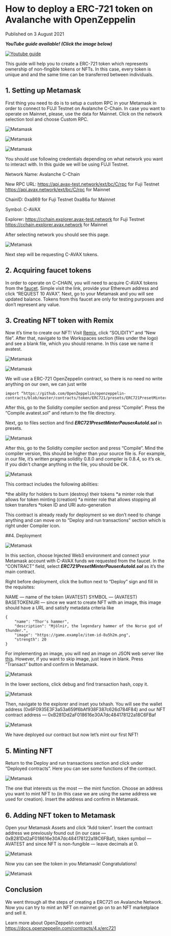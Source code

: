 # How to deploy a ERC-721 token on Avalanche with OpenZeppelin
Published on 3 August 2021

***YouTube guide available! (Click the image below)***

[![Youtube guide](http://img.youtube.com/vi/nPYkfCUXzKE/0.jpg)](https://www.youtube.com/watch?v=nPYkfCUXzKE)

This guide will help you to create a ERC-721 token which represents ownership of non-fingible tokens or NFTs.
In this case, every token is unique and and the same time can be transferred between individuals.

## 1. Setting up Metamask
First thing you need to do is to setup a custom RPC in your Metamask in order to connect to FUJI Testnet on Avalanche C-Chain. 
In case you want to operate on Mainnet, please, use the data for Mainnet.
Click on the network selection tool and choose Custom RPC.

![Metamask](https://miro.medium.com/max/800/1*OIe2uZT9orcED8ZWrFbGkw.png)

![Metamask](https://miro.medium.com/max/500/1*HKl96-x2e5GPfr1BRiRU4Q.png)

![Metamask](https://miro.medium.com/max/680/1*kFIA7ewIF8WAA0q_WNeX8A.png)

You should use following credentials depending on what network you want to interact with. 
In this guide we will be using FUJI Testnet.

Network Name: Avalanche C-Chain

New RPC URL:
https://api.avax-test.network/ext/bc/C/rpc for Fuji Testnet
https://api.avax.network/ext/bc/C/rpc for Mainnet

ChainID:
0xa869 for Fuji Testnet
0xa86a for Mainnet

Symbol: C-AVAX

Explorer:
https://cchain.explorer.avax-test.network for Fuji Testnet
https://cchain.explorer.avax.network for Mainnet

After selecting network you should see this page.

![Metamask](https://miro.medium.com/max/600/1*EAajjjBfKpqN2E52KfdSow.png)

Next step will be requesting C-AVAX tokens.

## 2. Acquiring faucet tokens
In order to operate on C-CHAIN, you will need to acquire C-AVAX tokens from the [faucet](https://faucet.avax-test.network/). 
Simple visit the link, provide your Ethereum address and click “REQUEST 10 AVAX”. 
Next, go to your Metamask and you will see updated balance. 
Tokens from this faucet are only for testing purposes and don’t represent any value.

## 3. Creating NFT token with Remix
Now it’s time to create our NFT! Visit [Remix](https://remix.ethereum.org/), click “SOLIDITY” and “New file”. 
After that, navigate to the Workspaces section (files under the logo) and see a blank file, which you should rename. 
In this case we name it avatest.

![Metamask](https://miro.medium.com/max/1400/1*_9VtgsNRFXkBD8LDb2YbbQ.png)

![Metamask](https://miro.medium.com/max/1400/1*DQ72n8CnQVuDGbygTj1xfQ.png)

We will use a ERC-721 OpenZeppelin contract, so there is no need no write anything on our own, we can just write
```
import “https://github.com/OpenZeppelin/openzeppelin-contracts/blob/master/contracts/token/ERC721/presets/ERC721PresetMinterPauserAutoId.sol";
```
After this, go to the Solidity compiler section and press “Compile”. Press the “Compile avatest.sol” and return to the file directory.

Next, go to files section and find ***ERC721PresetMinterPauserAutoId.sol*** in presets.

![Metamask](https://miro.medium.com/max/1400/1*xVWayK_mKG1VGAr46FxCtA.png)

After this, go to the Solidity compiler section and press “Compile”. 
Mind the compiler version, this should be higher than your source file is. For example, in our file, 
it’s written pragma solidity 0.8.0 and compiler is 0.8.4, so it’s ok. 
If you didn't change anything in the file, you should be OK.

![Metamask](https://miro.medium.com/max/1400/1*QilkSJ6eRuQEd0FdlFodsQ.png)

This contract includes the following abilities:

*the ability for holders to burn (destroy) their tokens
*a minter role that allows for token minting (creation)
*a minter role that allows stopping all token transfers
*token ID and URI auto-generation

This contract is already ready for deployment so we don’t need to change anything and can move on
to “Deploy and run transactions” section which is right under Compiler icon.

##4. Deployment

![Metamask](https://miro.medium.com/max/1400/1*ycMZZYfuvNxlmKpfqIB8rw.png)

In this section, choose Injected Web3 environment and connect your Metamask account with C-AVAX funds we requested from the faucet.
In the “CONTRACT” field, select ***ERC721PresetMinterPauserAutoId.sol*** as it’s the main contract.

Right before deployment, click the button next to “Deploy” sign and fill in the requisites:

NAME — name of the token (AVATEST)
SYMBOL — (AVATEST)
BASETOKENURI — since we want to create NFT with an image, this image should have a URL and satisfy metadata criteria like
```
{
    "name": "Thor's hammer",
    "description": "Mjölnir, the legendary hammer of the Norse god of thunder.",
    "image": "https://game.example/item-id-8u5h2m.png",
    "strength": 20
}
```
For implementing an image, you will ned an image on JSON web server like [this](http://my-json-server.typicode.com/abcoathup/samplenft/tokens/0). 
However, if you want to skip image, just leave in blank. 
Press “Transact” button and confirm in Metamask.

![Metamask](https://miro.medium.com/max/1400/1*wD4IfDDUi7HLRE_4bOj4mw.png)

In the lower sections, click debug and find transaction hash, copy it.

![Metamask](https://miro.medium.com/max/1400/1*5puq8a0vIGO2SkLqOYYZvw.png)

Then, navigate to the explorer and inset you txhash. 
You will see the wallet address (0x6F0935E3F3a53a659f6bAf938F387c626d784F84) 
and our NFT contract address — 0xB281Dd2aF018616e30A7dc484178122a18C6FBaf

![Metamask](https://miro.medium.com/max/1400/1*deviIIzP8UuD_GD6x_cFWA.png)

We have deployed our contract but now let’s mint our first NFT!

## 5. Minting NFT
Return to the Deploy and run transactions section and click under “Deployed contracts”. 
Here you can see some functions of the contract.

![Metamask](https://miro.medium.com/max/1400/1*wKgUBnsfwbssWad5FHYsjg.png)

The one that interests us the most — the mint function. 
Choose an address you want to mint NFT to (in this case we are using the same address we used for creation). 
Insert the address and confirm in Metamask.

## 6. Adding NFT token to Metamask
Open your Metamask Assets and click “Add token”. 
Insert the contract address we previously found out (in our case — 0xB281Dd2aF018616e30A7dc484178122a18C6FBaf), token symbol — AVATEST 
and since NFT is non-fungible — leave decimals at 0.

![Metamask](https://miro.medium.com/max/600/1*e8OP7fCp8p4CLTUC0Jh-VQ.png)

Now you can see the token in you Metamask! Congratulations!

![Metamask](https://miro.medium.com/max/600/1*IW86uEfN0o5wsL7xqm76sQ.png)

## Conclusion

We went through all the steps of creating a ERC721 on Avalanche Network. 
Now you can try to mint an NFT on mainnet go on to an NFT marketplace and sell it.

Learn more about OpenZeppelin contract https://docs.openzeppelin.com/contracts/4.x/erc721
